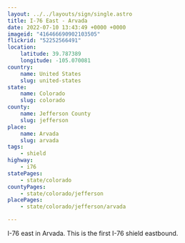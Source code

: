 ```yaml
---
layout: ../../layouts/sign/single.astro
title: I-76 East - Arvada
date: 2022-07-10 13:43:49 +0000 +0000
imageid: "416466690902103505"
flickrid: "52252566491"
location:
    latitude: 39.787389
    longitude: -105.070081
country:
    name: United States
    slug: united-states
state:
    name: Colorado
    slug: colorado
county:
    name: Jefferson County
    slug: jefferson
place:
    name: Arvada
    slug: arvada
tags:
    - shield
highway:
    - i76
statePages:
    - state/colorado
countyPages:
    - state/colorado/jefferson
placePages:
    - state/colorado/jefferson/arvada

---
```

I-76 east in Arvada.  This is the first I-76 shield eastbound.